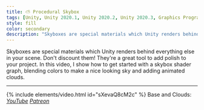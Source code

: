```yaml
---
title: ⛅ Procedural Skybox
tags: [Unity, Unity 2020.1, Unity 2020.2, Unity 2020.3, Graphics Programming, URP, Shader Graph, Shader, Video]
style: fill
color: secondary 
description: "Skyboxes are special materials which Unity renders behind everything else in your scene. They're a great tool to add polish to your project."
---
```


Skyboxes are special materials which Unity renders behind everything else in your scene. Don't discount them! They're a great tool to add polish to your project. In this video, I show how to get started with a skybox shader graph, blending colors to make a nice looking sky and adding animated clouds.

***

{% include elements/video.html id="sXevaQ8cM2c" %}
Base and Clouds: *[YouTube](https://youtu.be/sXevaQ8cM2c) [Patreon](https://www.patreon.com/posts/files-procedural-46868955)* 
